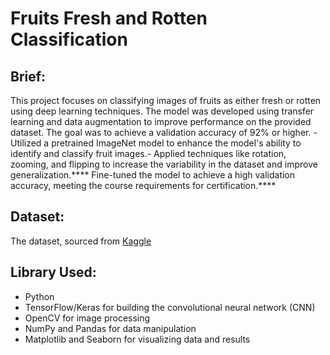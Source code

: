 
# Fruits Fresh and Rotten Classification

## Brief:
This project focuses on classifying images of fruits as either fresh or rotten using deep learning techniques. The model was developed using transfer learning and data augmentation to improve performance on the provided dataset. The goal was to achieve a validation accuracy of 92% or higher.
-Utilized a pretrained ImageNet model to enhance the model's ability to identify and classify fruit images.- Applied techniques like rotation, zooming, and flipping to increase the variability in the dataset and improve generalization.**** Fine-tuned the model to achieve a high validation accuracy, meeting the course requirements for certification.****

## Dataset:
The dataset, sourced from [Kaggle](https://www.kaggle.com/datasets/sriramr/fruits-fresh-and-rotten-for-classification)

## Library Used:
- Python
- TensorFlow/Keras for building the convolutional neural network (CNN)
- OpenCV for image processing
- NumPy and Pandas for data manipulation
- Matplotlib and Seaborn for visualizing data and results
